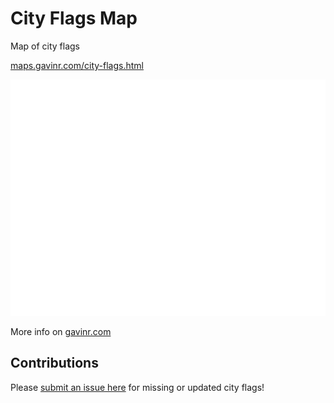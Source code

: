 # City Flags Map

Map of city flags

[maps.gavinr.com/city-flags.html](https://maps.gavinr.com/city-flags)

[![City Flags Map Screenshot](https://github.com/gavinr/city-flags-map/blob/gh-pages/screenshot.png)](https://maps.gavinr.com/city-flags)

More info on [gavinr.com](https://gavinr.com/maps/city-flags)

## Contributions

Please [submit an issue here](https://github.com/gavinr/city-flags-map/issues/new/choose) for missing or updated city flags!
